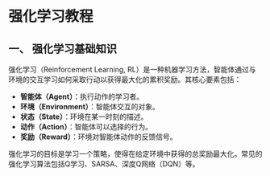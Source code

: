 # 强化学习教程

## 一、 强化学习基础知识

强化学习（Reinforcement Learning, RL）是一种机器学习方法，智能体通过与环境的交互学习如何采取行动以获得最大化的累积奖励。其核心要素包括：

- **智能体（Agent）**：执行动作的学习者。
- **环境（Environment）**：智能体交互的对象。
- **状态（State）**：环境在某一时刻的描述。
- **动作（Action）**：智能体可以选择的行为。
- **奖励（Reward）**：环境对智能体动作的反馈信号。

强化学习的目标是学习一个策略，使得在给定环境中获得的总奖励最大化。常见的强化学习算法包括Q学习、SARSA、深度Q网络（DQN）等。


